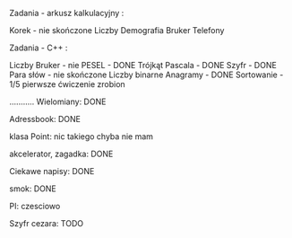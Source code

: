Zadania - arkusz kalkulacyjny :

Korek 		- nie skończone
Liczby
Demografia
Bruker
Telefony

Zadania - C++ :

Liczby
Bruker		- nie
PESEL		- DONE
Trójkąt Pascala	- DONE
Szyfr 		- DONE
Para słów 	- nie skończone
Liczby binarne 
Anagramy 	- DONE
Sortowanie 	- 1/5 pierwsze ćwiczenie zrobion


...........
Wielomiany: DONE

Adressbook: DONE

klasa Point: nic takiego chyba nie mam

akcelerator, zagadka: DONE

Ciekawe napisy: DONE

smok: DONE

PI: czesciowo

Szyfr cezara: TODO



